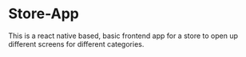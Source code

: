 # Store-App
This is a react native based, basic frontend app for a store to open up different screens for different categories.
